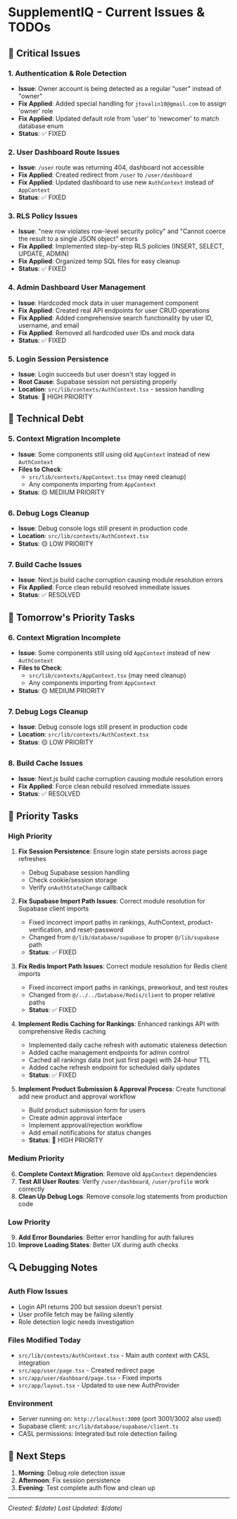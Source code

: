 # SupplementIQ - Current Issues & TODOs

## 🚨 Critical Issues

### 1. Authentication & Role Detection
- **Issue**: Owner account is being detected as a regular "user" instead of "owner"
- **Fix Applied**: Added special handling for `jtovalin10@gmail.com` to assign 'owner' role
- **Fix Applied**: Updated default role from 'user' to 'newcomer' to match database enum
- **Status**: ✅ FIXED

### 2. User Dashboard Route Issues
- **Issue**: `/user` route was returning 404, dashboard not accessible
- **Fix Applied**: Created redirect from `/user` to `/user/dashboard`
- **Fix Applied**: Updated dashboard to use new `AuthContext` instead of `AppContext`
- **Status**: ✅ FIXED

### 3. RLS Policy Issues
- **Issue**: "new row violates row-level security policy" and "Cannot coerce the result to a single JSON object" errors
- **Fix Applied**: Implemented step-by-step RLS policies (INSERT, SELECT, UPDATE, ADMIN)
- **Fix Applied**: Organized temp SQL files for easy cleanup
- **Status**: ✅ FIXED

### 4. Admin Dashboard User Management
- **Issue**: Hardcoded mock data in user management component
- **Fix Applied**: Created real API endpoints for user CRUD operations
- **Fix Applied**: Added comprehensive search functionality by user ID, username, and email
- **Fix Applied**: Removed all hardcoded user IDs and mock data
- **Status**: ✅ FIXED

### 5. Login Session Persistence
- **Issue**: Login succeeds but user doesn't stay logged in
- **Root Cause**: Supabase session not persisting properly
- **Location**: `src/lib/contexts/AuthContext.tsx` - session handling
- **Status**: 🔴 HIGH PRIORITY

## 🔧 Technical Debt

### 5. Context Migration Incomplete
- **Issue**: Some components still using old `AppContext` instead of new `AuthContext`
- **Files to Check**:
  - `src/lib/contexts/AppContext.tsx` (may need cleanup)
  - Any components importing from `AppContext`
- **Status**: 🟡 MEDIUM PRIORITY

### 6. Debug Logs Cleanup
- **Issue**: Debug console logs still present in production code
- **Location**: `src/lib/contexts/AuthContext.tsx`
- **Status**: 🟡 LOW PRIORITY

### 7. Build Cache Issues
- **Issue**: Next.js build cache corruption causing module resolution errors
- **Fix Applied**: Force clean rebuild resolved immediate issues
- **Status**: ✅ RESOLVED

## 🎯 Tomorrow's Priority Tasks

### 6. Context Migration Incomplete
- **Issue**: Some components still using old `AppContext` instead of new `AuthContext`
- **Files to Check**:
  - `src/lib/contexts/AppContext.tsx` (may need cleanup)
  - Any components importing from `AppContext`
- **Status**: 🟡 MEDIUM PRIORITY

### 7. Debug Logs Cleanup
- **Issue**: Debug console logs still present in production code
- **Location**: `src/lib/contexts/AuthContext.tsx`
- **Status**: 🟡 LOW PRIORITY

### 8. Build Cache Issues
- **Issue**: Next.js build cache corruption causing module resolution errors
- **Fix Applied**: Force clean rebuild resolved immediate issues
- **Status**: ✅ RESOLVED

## 🎯 Priority Tasks

### High Priority
1. **Fix Session Persistence**: Ensure login state persists across page refreshes
   - Debug Supabase session handling
   - Check cookie/session storage
   - Verify `onAuthStateChange` callback

2. **Fix Supabase Import Path Issues**: Correct module resolution for Supabase client imports
   - Fixed incorrect import paths in rankings, AuthContext, product-verification, and reset-password
   - Changed from `@/lib/database/supabase` to proper `@/lib/supabase` path
   - **Status**: ✅ FIXED

3. **Fix Redis Import Path Issues**: Correct module resolution for Redis client imports
   - Fixed incorrect import paths in rankings, preworkout, and test routes
   - Changed from `@/../../Database/Redis/client` to proper relative paths
   - **Status**: ✅ FIXED

4. **Implement Redis Caching for Rankings**: Enhanced rankings API with comprehensive Redis caching
   - Implemented daily cache refresh with automatic staleness detection
   - Added cache management endpoints for admin control
   - Cached all rankings data (not just first page) with 24-hour TTL
   - Added cache refresh endpoint for scheduled daily updates
   - **Status**: ✅ FIXED

5. **Implement Product Submission & Approval Process**: Create functional add new product and approval workflow
   - Build product submission form for users
   - Create admin approval interface
   - Implement approval/rejection workflow
   - Add email notifications for status changes
   - **Status**: 🔴 HIGH PRIORITY

### Medium Priority
6. **Complete Context Migration**: Remove old `AppContext` dependencies
7. **Test All User Routes**: Verify `/user/dashboard`, `/user/profile` work correctly
8. **Clean Up Debug Logs**: Remove console.log statements from production code

### Low Priority
9. **Add Error Boundaries**: Better error handling for auth failures
10. **Improve Loading States**: Better UX during auth checks

## 🔍 Debugging Notes

### Auth Flow Issues
- Login API returns 200 but session doesn't persist
- User profile fetch may be failing silently
- Role detection logic needs investigation

### Files Modified Today
- `src/lib/contexts/AuthContext.tsx` - Main auth context with CASL integration
- `src/app/user/page.tsx` - Created redirect page
- `src/app/user/dashboard/page.tsx` - Fixed imports
- `src/app/layout.tsx` - Updated to use new AuthProvider

### Environment
- Server running on: `http://localhost:3000` (port 3001/3002 also used)
- Supabase client: `src/lib/database/supabase/client.ts`
- CASL permissions: Integrated but role detection failing

## 📝 Next Steps

1. **Morning**: Debug role detection issue
2. **Afternoon**: Fix session persistence
3. **Evening**: Test complete auth flow and clean up

---
*Created: $(date)*
*Last Updated: $(date)*
